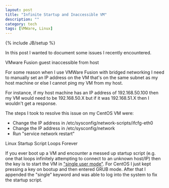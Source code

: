 ```yaml
---
layout: post
title: "Infinite Startup and Inaccessible VM"
description: ""
category: tech
tags: [VMWare, Linux]
---
```

{% include JB/setup %}

In this post I wanted to document some issues I recently encountered. 

<div class="mSpotlight">VMware Fusion guest inaccessible from host</div>

For some reason when I use VMWare Fusion with bridged networking I
need to manually set an IP address on the VM that's on the same subnet
as my host machine or else I cannot ping my VM from my host.

For instance, if my host machine has an IP address of 192.168.50.100 then
my VM would need to be 192.168.50.X but if it was 192.168.51.X then I wouldn't
get a response. 

The steps I took to resolve this issue on my CentOS VM were:

* Change the IP address in /etc/sysconfig/network-scripts/ifcfg-eth0 
* Change the IP address in /etc/sysconfig/network
* Run "service network restart"

<div class="mSpotlight">Linux Startup Script Loops Forever</div>

If you ever boot up a VM and encounter a messed up startup script (e.g.
one that loops infinitely attempting to connect to an unknown host/IP) then
the key is to start the VM in <a href="http://www.centos.org/docs/5/html/Installation_Guide-en-US/s1-rescuemode-booting-single.html" target="_blank">"single user mode"</a>. For CentOS I just kept
pressing a key on bootup and then entered GRUB mode. After that I appended
the "single" keyword and was able to log into the system to fix the startup script.